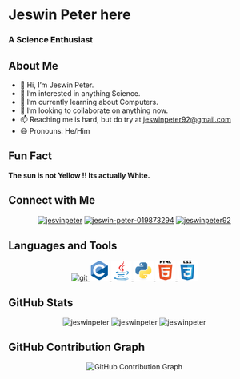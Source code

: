 # Jeswin Peter here
### A Science Enthusiast

## About Me
- 👋 Hi, I’m Jeswin Peter.
- 👀 I’m interested in anything Science.
- 🌱 I’m currently learning about Computers. 
- 💞️ I’m looking to collaborate on anything now.
- 📫 Reaching me is hard, but do try at jeswinpeter92@gmail.com
- 😄 Pronouns: He/Him 
## Fun Fact

__The sun is not Yellow !! Its actually White.__

## Connect with Me

<p align="center">
  <a href="https://instagram.com/jesvinpeter" target="blank"><img align="center" src="https://raw.githubusercontent.com/rahuldkjain/github-profile-readme-generator/master/src/images/icons/Social/instagram.svg" alt="jesvinpeter" height="30" width="40" /></a>
  <a href="https://linkedin.com/in/jeswin-peter-019873294" target="blank"><img align="center" src="https://raw.githubusercontent.com/rahuldkjain/github-profile-readme-generator/master/src/images/icons/Social/linked-in-alt.svg" alt="jeswin-peter-019873294" height="30" width="40" /></a>
<a href="https://www.hackerrank.com/jeswinpeter92" target="blank"><img align="center" src="https://raw.githubusercontent.com/rahuldkjain/github-profile-readme-generator/master/src/images/icons/Social/hackerrank.svg" alt="jeswinpeter92" height="30" width="40" /></a>
</p>

## Languages and Tools

<p align="center">
  <a href="https://git-scm.com/" target="_blank" rel="noreferrer"> 
    <img src="https://www.vectorlogo.zone/logos/git-scm/git-scm-icon.svg" alt="git" width="40" height="40"/> 
  </a> 
  <a href="https://www.cprogramming.com/" target="_blank" rel="noreferrer">
    <img src="https://raw.githubusercontent.com/devicons/devicon/master/icons/c/c-original.svg" alt="c" width="40" height="40"/>
  </a>
  <a href="https://www.java.com" target="_blank" rel="noreferrer">
    <img src="https://raw.githubusercontent.com/devicons/devicon/master/icons/java/java-original.svg" alt="java" width="40" height="40"/>
  </a>
  <a href="https://www.python.org" target="_blank" rel="noreferrer">
    <img src="https://raw.githubusercontent.com/devicons/devicon/master/icons/python/python-original.svg" alt="python" width="40" height="40"/>
  </a>
   <a href="https://www.w3.org/html/" target="_blank" rel="noreferrer"> <img 
   src="https://raw.githubusercontent.com/devicons/devicon/master/icons/html5/html5-original-wordmark.svg" alt="html5" width="40" height="40"/> </a>
  <a href="https://www.w3schools.com/css/" target="_blank" rel="noreferrer"> <img src="https://raw.githubusercontent.com/devicons/devicon/master/icons/css3/css3-original-wordmark.svg" alt="css3" width="40" height="40"/> </a>
</p>

## GitHub Stats

<p align="center">
  <img src="https://github-readme-stats.vercel.app/api?username=jeswinpeter&show_icons=true&locale=en&theme=blue-green" alt="jeswinpeter" />
  <img src="https://github-readme-streak-stats.herokuapp.com/?user=jeswinpeter&theme=blue-green" alt="jeswinpeter" />
  <img src="https://github-readme-stats.vercel.app/api/top-langs?username=jeswinpeter&show_icons=true&locale=en&layout=compact&theme=blue-green" alt="jeswinpeter" />
</p>

## GitHub Contribution Graph

<p align="center">
  <img src="https://github-readme-activity-graph.vercel.app/graph?username=jeswinpeter&theme=github&bg_color=000000&line_color=00ff00&point_color=ffff00" alt="GitHub Contribution Graph" />
</p>
